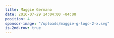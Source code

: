 ```yaml
---
title: Maggie Germano
date: 2016-07-29 14:04:00 -04:00
position: 4
sponsor-image: "/uploads/maggie-g-logo-2-x.svg"
is-2nd-row: true
---
```



